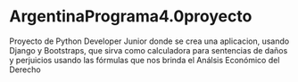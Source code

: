 # ArgentinaPrograma4.0proyecto
Proyecto de Python Developer Junior donde se crea una aplicacion, usando Django y Bootstraps, que sirva como calculadora para sentencias de daños y perjuicios usando las fórmulas que nos brinda el Análsis Económico del Derecho
